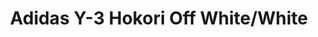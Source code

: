 ---
title: Adidas Y-3 Hokori Off White/White 
featuredImage: /uploads/ADIDAS Y-3 HOKORI OFF WHITE.jpg
ecommerceImage: /uploads/ADIDAS Y-3 HOKORI OFF WHITE.jpg
description: >-
  Adidas Y-3 Hokori Off White/White 
price: 3500
code: '1002'
about:  Yohji Yamamoto’s elegant sportswear collections have long been a favorite on the runways. With Y-3 shoes and apparel, the designer collaborates with Adidas to bring the same modern feel to casual streetwear. Named for Yamamoto and the signature Adidas triple-stripe, Y-3 merges athletic elements with an urban aesthetic, giving the classics a shot of futuristic appeal. 
brands: 
    - ADIDAS
---